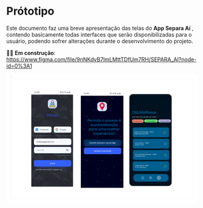 # Prótotipo

Este documento faz uma breve apresentação das telas do **App  Separa Aí** , contendo basicamente todas
interfaces que serão disponibilizadas para o usuário, podendo sofrer alterações durante o
desenvolvimento do projeto. 

👀📌 **Em construção**:
https://www.figma.com/file/9nNKdyB7ImLMttTDfUm7RH/SEPARA_AI?node-id=0%3A1  

![Screenshoot](/artefatos/imagens/prototype3.png)
